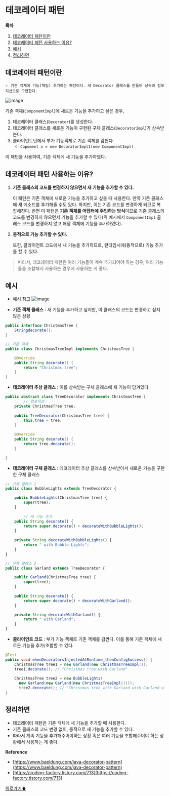 # 데코레이터 패턴

**목차**
1. [데코레이터 패턴이란](#데코레이터-패턴이란)
2. [데코레이터 패턴 사용하는 이유?](#데코레이터-패턴-사용하는-이유)
3. [예시](#예시)
4. [정리하면](#정리하면)


## 데코레이터 패턴이란

<aside>
  
    ✨ 기존 객체에 기능(책임) 추가하는 패턴이다. 새 Decorator 클래스를 만들어 상속과 컴포지션으로 구현한다.

</aside>

![image](https://user-images.githubusercontent.com/77563814/190975559-a09132ca-eaed-4b4c-8f72-c717b5a883ce.png)


기존 객체(`ComponemtImpl`)에 새로운 기능을 추가하고 싶은 경우,

1. 데코레이터 클래스(`Decorator`)를 생성한다. 
2. 데코레이터 클래스를 새로운 기능이 구현된 구체 클래스(`DecoratorImpl`)가 상속받는다.
3. 클라이언트단에서 부가 기능객체로 기존 객체를 감싼다.
    - `Copoment x = new DecoratorImpl1(new ComponentImpl)`

이 패턴을 사용하여, 기존 객체에 새 기능을 추가하였다.

## 데코레이터 패턴 사용하는 이유?

1. **기존 클래스의 코드를 변경하지 않으면서 새 기능을 추가할 수 있다.**
	
	이 패턴은 기존 객체에 새로운 기능을 추가하고 싶을 때 사용한다. 만약 기존 클래스에 새 메소드를 추가해줄 수도 있다. 하지만, 이는 기존 코드를 변경하게 되므로 복잡해진다. 반면 이 패턴은 **기존 객체를 어댑터에 주입하는 방식**이므로 기존 클래스의 코드를 변경하지 않으면서 기능을 추가할 수 있다(위 예시에서 `ComponentImpl` 클래스 코드를 변경하지 않고 해당 객체에 기능을 추가하였다).

2. **동적으로 기능 추가할 수 있다.**
	
	또한, 클라이언트 코드에서 새 기능을 추가하므로, 런타임시에(동적으로) 기능 추가를 할 수 있다.


> 따라서, 데코레이터 패턴은 여러 기능들이 계속 추가되어야 하는 경우, 여러 기능들을 조합해서 사용하는 경우에 사용하는 게 좋다.

## 예시

- [예시 참고](https://www.baeldung.com/java-decorator-pattern)
![image](https://user-images.githubusercontent.com/77563814/190975793-1f57e402-ee4f-4cd5-ab35-5c3125fff3df.png)



- **기존 객체 클래스** : 새 기능을 추가하고 싶지만, 이 클래스의 코드는 변경하고 싶지 않은 상황

```java
public interface ChristmasTree {
    Stringdecorate();
}

// 기존 객체
public class ChristmasTreeImpl implements ChristmasTree {

    @Override
    public String decorate() {
        return "Christmas tree";
    }
}
```

- **데코레이터 추상 클래스** : 이를 상속받는 구체 클래스에 새 기능이 담겨있다.

```java
public abstract class TreeDecorator implements ChristmasTree {
		// 컴포지션
    private ChristmasTree tree;
    
    public TreeDecorator(ChristmasTree tree) {
        this.tree = tree;
    }
    
    @Override
    public String decorate() {
        return tree.decorate();
    }

}
```

- **데코레이터 구체 클래스** : 데코레이터 추상 클래스를 상속받아서 새로운 기능을 구현한 구체 클래스

```jsx
// 구체 클래스 1
public class BubbleLights extends TreeDecorator {

    public BubbleLights(ChristmasTree tree) {
        super(tree);
    }
    
		// 새 기능 추가
    public String decorate() {
        return super.decorate() + decorateWithBubbleLights();
    }
    
    private String decorateWithBubbleLights() {
        return " with Bubble Lights";
    }
}

// 구체 클래스 2
public class Garland extends TreeDecorator {

    public Garland(ChristmasTree tree) {
        super(tree);
    }
    
    public String decorate() {
        return super.decorate() + decorateWithGarland();
    }

    private String decorateWithGarland() {
        return " with Garland";
    }
}
```

- **클라이언트 코드** : 부가 기능 객체로 기존 객체를 감싼다. 이를 통해 기존 객체에 새로운 기능을 추가/조합할 수 있다.

```java
@Test
public void whenDecoratorsInjectedAtRuntime_thenConfigSuccess() {
    ChristmasTree tree1 = new Garland(new ChristmasTreeImpl());
    tree1.decorate(); // "Christmas tree with Garland"
     
    ChristmasTree tree2 = new BubbleLights(
      new Garland(new Garland(new ChristmasTreeImpl())));
      tree2.decorate(); // "Christmas tree with Garland with Garland with Bubble Lights"
}
```

## 정리하면

- 데코레이터 패턴은 기존 객체에 새 기능을 추가할 때 사용한다.
- 기존 클래스의 코드 변경 없이, 동적으로 새 기능을 추가할 수 있다.
- 따라서 계속 기능을 추가해주어야하는 상황 혹은 여러 기능을 조합해주어야 하는 상황에서 사용하는 게 좋다.

**Reference**

- [https://www.baeldung.com/java-decorator-pattern](https://www.baeldung.com/java-decorator-pattern)
- [https://coding-factory.tistory.com/713](https://coding-factory.tistory.com/713)


[위로가기⬆](#데코레이터-패턴)
